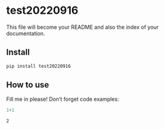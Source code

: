 test20220916
================

<!-- WARNING: THIS FILE WAS AUTOGENERATED! DO NOT EDIT! -->

This file will become your README and also the index of your
documentation.

## Install

``` sh
pip install test20220916
```

## How to use

Fill me in please! Don’t forget code examples:

``` python
1+1
```

    2
